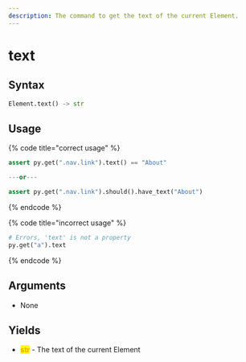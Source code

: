 ```yaml
---
description: The command to get the text of the current Element.
---
```


# text

## Syntax

```python
Element.text() -> str
```

## Usage

{% code title="correct usage" %}
```python
assert py.get(".nav.link").text() == "About"

---or---

assert py.get(".nav.link").should().have_text("About")
```
{% endcode %}

{% code title="incorrect usage" %}
```python
# Errors, 'text' is not a property
py.get("a").text
```
{% endcode %}

## Arguments

* None

## Yields

* <mark style="color:orange;">**str**</mark> - The text of the current Element
